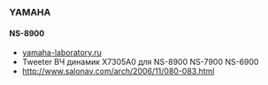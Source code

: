 ### YAMAHA
#### NS-8900
- [yamaha-laboratory.ru](http://www.yamaha-laboratory.ru/FAQ/Impedance/Answer%20Impedance_final.html) 
- Tweeter ВЧ динамик X7305A0 для NS-8900 NS-7900 NS-6900
- http://www.salonav.com/arch/2006/11/080-083.html
